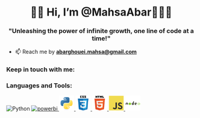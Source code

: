 
<h1 align="center">👋🏽 Hi, I’m @MahsaAbar🙋🏻‍♀️</h1>
<h3 align="center">"Unleashing the power of infinite growth, one line of code at a time!"</h3>
<!-- <h5 align="right">(by CahtGPT)</h5> -->


- 📫 Reach me by **abarghouei.mahsa@gmail.com**

<h3 align="left">Keep in touch with me:</h3>
<p align="left">
<!-- <a href="https://linkedin.com/in/joshuanobleza" target="blank"><img align="center" src="https://raw.githubusercontent.com/rahuldkjain/github-profile-readme-generator/master/src/images/icons/Social/linked-in-alt.svg" alt="joshuanobleza" height="30" width="40" /></a> -->
<!-- <a href="https://kaggle.com/joshuanobleza" target="blank"><img align="center" src="https://raw.githubusercontent.com/rahuldkjain/github-profile-readme-generator/master/src/images/icons/Social/kaggle.svg" alt="https://www.kaggle.com/joshuanobleza" height="30" width="40" /></a> -->
</p>

<h3 align="left">Languages and Tools:</h3>
<p 
  <a target="_blank" rel="noopener noreferrer nofollow" href="https://camo.githubusercontent.com/e2d2128f5e090199c97e525a4290d97bc587013d5d16abfc94ea96a4a5009eb6/68747470733a2f2f696d672e736869656c64732e696f2f62616467652f507974686f6e2d3933623664363f7374796c653d666f722d7468652d6261646765266c6f676f3d707974686f6e266c6f676f436f6c6f723d6461726b677265656e"><img src="https://camo.githubusercontent.com/e2d2128f5e090199c97e525a4290d97bc587013d5d16abfc94ea96a4a5009eb6/68747470733a2f2f696d672e736869656c64732e696f2f62616467652f507974686f6e2d3933623664363f7374796c653d666f722d7468652d6261646765266c6f676f3d707974686f6e266c6f676f436f6c6f723d6461726b677265656e" alt="Python" data-canonical-src="https://img.shields.io/badge/Python-93b6d6?style=for-the-badge&amp;logo=python&amp;logoColor=darkgreen" style="max-width: 100%;"></a>
  <a href="https://powerbi.microsoft.com/en-us/" target="_blank" rel="noreferrer"> <img src="="/microsoft/PowerBI-Icons/raw/main/SVG/Power-BI.svg" alt="powerbi" width="40" height="40"/> </a>
 <a href="https://www.python.org" target="_blank" rel="noreferrer"> <img src="https://raw.githubusercontent.com/devicons/devicon/master/icons/python/python-original.svg" alt="python" width="40" height="40"/> </a>
 <a href="https://www.w3schools.com/css/" target="_blank" rel="noreferrer"> <img src="https://raw.githubusercontent.com/devicons/devicon/master/icons/css3/css3-original-wordmark.svg" alt="css3" width="40" height="40"/> </a> 
 <a href="https://www.w3.org/html/" target="_blank" rel="noreferrer"> <img src="https://raw.githubusercontent.com/devicons/devicon/master/icons/html5/html5-original-wordmark.svg" alt="html5" width="40" height="40"/> </a>
 <a href="https://developer.mozilla.org/en-US/docs/Web/JavaScript" target="_blank" rel="noreferrer"> <img src="https://raw.githubusercontent.com/devicons/devicon/master/icons/javascript/javascript-original.svg" alt="javascript" width="40" height="40"/> </a>
 <a href="https://nodejs.org" target="_blank" rel="noreferrer"> <img src="https://raw.githubusercontent.com/devicons/devicon/master/icons/nodejs/nodejs-original-wordmark.svg" alt="nodejs" width="40" height="40"/> </a> 
</p>

<!---
MahsaAbar/MahsaAbar is a ✨ special ✨ repository because its `README.md` (this file) appears on your GitHub profile.
You can click the Preview link to take a look at your changes.
--->
